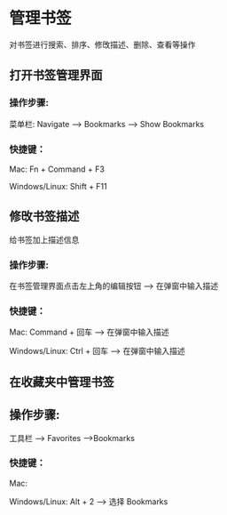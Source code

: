 # 管理书签

对书签进行搜索、排序、修攺描述、删除、查看等操作

## 打开书签管理界面

### 操作步骤:

菜单栏: Navigate —&gt; Bookmarks —&gt; Show Bookmarks

### 快捷键：

Mac: Fn + Command + F3

Windows\/Linux: Shift + F11

## 修攺书签描述

给书签加上描述信息

### 操作步骤:

在书签管理界面点击左上角的编辑按钮 —&gt; 在弹窗中输入描述

### 快捷键：

Mac: Command + 回车 —&gt; 在弹窗中输入描述

Windows\/Linux:  Ctrl +  回车  —&gt; 在弹窗中输入描述

## 在收藏夹中管理书签

## 操作步骤:

工具栏 —&gt; Favorites —&gt;Bookmarks

### 快捷键：

Mac:

Windows\/Linux: Alt + 2 --&gt; 选择 Bookmarks 

